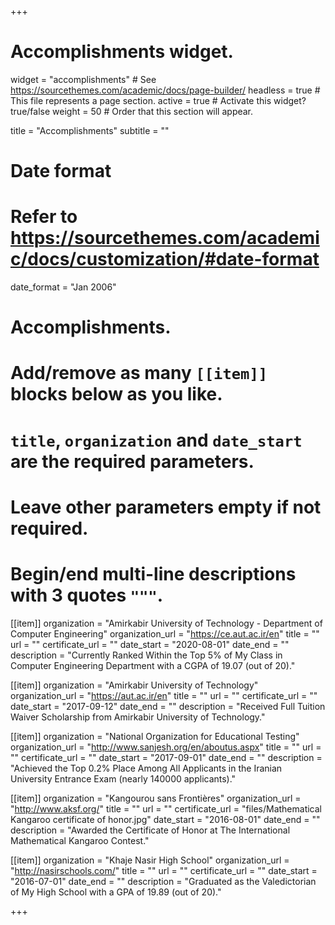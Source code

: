 +++
# Accomplishments widget.
widget = "accomplishments"  # See https://sourcethemes.com/academic/docs/page-builder/
headless = true  # This file represents a page section.
active = true  # Activate this widget? true/false
weight = 50  # Order that this section will appear.

title = "Accomplish&shy;ments"
subtitle = ""

# Date format
#   Refer to https://sourcethemes.com/academic/docs/customization/#date-format
date_format = "Jan 2006"

# Accomplishments.
#   Add/remove as many `[[item]]` blocks below as you like.
#   `title`, `organization` and `date_start` are the required parameters.
#   Leave other parameters empty if not required.
#   Begin/end multi-line descriptions with 3 quotes `"""`.

[[item]]
  organization = "Amirkabir University of Technology - Department of Computer Engineering"
  organization_url = "https://ce.aut.ac.ir/en"
  title = ""
  url = ""
  certificate_url = ""
  date_start = "2020-08-01"
  date_end = ""
  description = "Currently Ranked Within the Top 5% of My Class in Computer Engineering Department with a CGPA of 19.07 (out of 20)."

[[item]]
  organization = "Amirkabir University of Technology"
  organization_url = "https://aut.ac.ir/en"
  title = ""
  url = ""
  certificate_url = ""
  date_start = "2017-09-12"
  date_end = ""
  description = "Received Full Tuition Waiver Scholarship from Amirkabir University of Technology."

[[item]]
  organization = "National Organization for Educational Testing"
  organization_url = "http://www.sanjesh.org/en/aboutus.aspx"
  title = ""
  url = ""
  certificate_url = ""
  date_start = "2017-09-01"
  date_end = ""
  description = "Achieved the Top 0.2% Place Among All Applicants in the Iranian University Entrance Exam (nearly 140000 applicants)."
  
[[item]]
  organization = "Kangourou sans Frontières"
  organization_url = "http://www.aksf.org/"
  title = ""
  url = ""
  certificate_url = "files/Mathematical Kangaroo certificate of honor.jpg"
  date_start = "2016-08-01"
  date_end = ""
  description = "Awarded the Certificate of Honor at The International Mathematical Kangaroo Contest."

[[item]]
  organization = "Khaje Nasir High School"
  organization_url = "http://nasirschools.com/"
  title = ""
  url = ""
  certificate_url = ""
  date_start = "2016-07-01"
  date_end = ""
  description = "Graduated as the Valedictorian of My High School with a GPA of 19.89 (out of 20)."

+++
